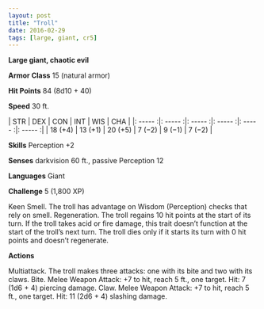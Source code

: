```yaml
---
layout: post
title: "Troll"
date: 2016-02-29
tags: [large, giant, cr5]
---
```


**Large giant, chaotic evil**

**Armor Class** 15 (natural armor)

**Hit Points** 84 (8d10 + 40)

**Speed** 30 ft.

|   STR   |   DEX   |   CON   |   INT   |   WIS   |   CHA   |
|: ----- :|: ----- :|: ----- :|: ----- :|: ----- :|: ----- :|
| 18 (+4) | 13 (+1) | 20 (+5) | 7 (−2) | 9 (−1) | 7 (−2) |

**Skills** Perception +2 

**Senses** darkvision 60 ft., passive Perception 12 

**Languages** Giant 

**Challenge** 5 (1,800 XP)

 Keen Smell. The troll has advantage on Wisdom (Perception) checks that rely on smell. Regeneration. The troll regains 10 hit points at the start of its turn. If the troll takes acid or fire damage, this trait doesn’t function at the start of the troll’s next turn. The troll dies only if it starts its turn with 0 hit points and doesn’t regenerate. 

**Actions** 

Multiattack. The troll makes three attacks: one with its bite and two with its claws. Bite. Melee Weapon Attack: +7 to hit, reach 5 ft., one target. Hit: 7 (1d6 + 4) piercing damage. Claw. Melee Weapon Attack: +7 to hit, reach 5 ft., one target. Hit: 11 (2d6 + 4) slashing damage.